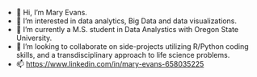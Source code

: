 - 👋 Hi, I’m Mary Evans.
- 👀 I’m interested in data analytics, Big Data and data visualizations.
- 🌱 I’m currently a M.S. student in Data Analystics with Oregon State University. 
- 💞️ I’m looking to collaborate on side-projects utilizing R/Python coding skills, and a transdisciplinary approach to life science problems. 
- 📫 https://www.linkedin.com/in/mary-evans-658035225

<!---
mmevans54/mmevans54 is a ✨ special ✨ repository because its `README.md` (this file) appears on your GitHub profile.
You can click the Preview link to take a look at your changes.
--->
